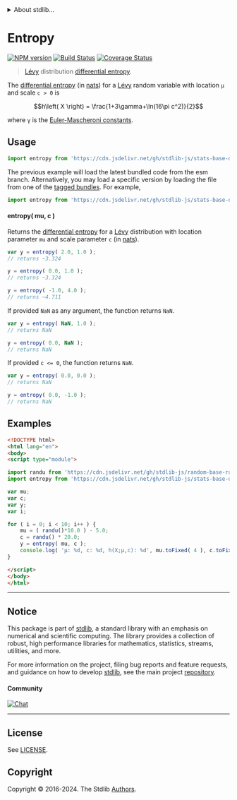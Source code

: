 <!--

@license Apache-2.0

Copyright (c) 2018 The Stdlib Authors.

Licensed under the Apache License, Version 2.0 (the "License");
you may not use this file except in compliance with the License.
You may obtain a copy of the License at

   http://www.apache.org/licenses/LICENSE-2.0

Unless required by applicable law or agreed to in writing, software
distributed under the License is distributed on an "AS IS" BASIS,
WITHOUT WARRANTIES OR CONDITIONS OF ANY KIND, either express or implied.
See the License for the specific language governing permissions and
limitations under the License.

-->


<details>
  <summary>
    About stdlib...
  </summary>
  <p>We believe in a future in which the web is a preferred environment for numerical computation. To help realize this future, we've built stdlib. stdlib is a standard library, with an emphasis on numerical and scientific computation, written in JavaScript (and C) for execution in browsers and in Node.js.</p>
  <p>The library is fully decomposable, being architected in such a way that you can swap out and mix and match APIs and functionality to cater to your exact preferences and use cases.</p>
  <p>When you use stdlib, you can be absolutely certain that you are using the most thorough, rigorous, well-written, studied, documented, tested, measured, and high-quality code out there.</p>
  <p>To join us in bringing numerical computing to the web, get started by checking us out on <a href="https://github.com/stdlib-js/stdlib">GitHub</a>, and please consider <a href="https://opencollective.com/stdlib">financially supporting stdlib</a>. We greatly appreciate your continued support!</p>
</details>

# Entropy

[![NPM version][npm-image]][npm-url] [![Build Status][test-image]][test-url] [![Coverage Status][coverage-image]][coverage-url] <!-- [![dependencies][dependencies-image]][dependencies-url] -->

> [Lévy][levy-distribution] distribution [differential entropy][entropy].

<!-- Section to include introductory text. Make sure to keep an empty line after the intro `section` element and another before the `/section` close. -->

<section class="intro">

The [differential entropy][entropy] (in [nats][nats]) for a [Lévy][levy-distribution] random variable with location `μ` and scale `c > 0` is

<!-- <equation class="equation" label="eq:levy_entropy" align="center" raw="h\left( X \right) = \frac{1+3\gamma+\ln(16\pi c^2)}{2}" alt="Differential entropy for a Lévy distribution."> -->

```math
h\left( X \right) = \frac{1+3\gamma+\ln(16\pi c^2)}{2}
```

<!-- <div class="equation" align="center" data-raw-text="h\left( X \right) = \frac{1+3\gamma+\ln(16\pi c^2)}{2}" data-equation="eq:levy_entropy">
    <img src="https://cdn.jsdelivr.net/gh/stdlib-js/stdlib@51534079fef45e990850102147e8945fb023d1d0/lib/node_modules/@stdlib/stats/base/dists/levy/entropy/docs/img/equation_levy_entropy.svg" alt="Differential entropy for a Lévy distribution.">
    <br>
</div> -->

<!-- </equation> -->

where `γ` is the [Euler-Mascheroni constants][euler-mascheroni].

</section>

<!-- /.intro -->

<!-- Package usage documentation. -->



<section class="usage">

## Usage

```javascript
import entropy from 'https://cdn.jsdelivr.net/gh/stdlib-js/stats-base-dists-levy-entropy@esm/index.mjs';
```
The previous example will load the latest bundled code from the esm branch. Alternatively, you may load a specific version by loading the file from one of the [tagged bundles](https://github.com/stdlib-js/stats-base-dists-levy-entropy/tags). For example,

```javascript
import entropy from 'https://cdn.jsdelivr.net/gh/stdlib-js/stats-base-dists-levy-entropy@v0.2.1-esm/index.mjs';
```

#### entropy( mu, c )

Returns the [differential entropy][entropy] for a [Lévy][levy-distribution] distribution with location parameter `mu` and scale parameter `c` (in [nats][nats]).

```javascript
var y = entropy( 2.0, 1.0 );
// returns ~3.324

y = entropy( 0.0, 1.0 );
// returns ~3.324

y = entropy( -1.0, 4.0 );
// returns ~4.711
```

If provided `NaN` as any argument, the function returns `NaN`.

```javascript
var y = entropy( NaN, 1.0 );
// returns NaN

y = entropy( 0.0, NaN );
// returns NaN
```

If provided `c <= 0`, the function returns `NaN`.

```javascript
var y = entropy( 0.0, 0.0 );
// returns NaN

y = entropy( 0.0, -1.0 );
// returns NaN
```

</section>

<!-- /.usage -->

<!-- Package usage notes. Make sure to keep an empty line after the `section` element and another before the `/section` close. -->

<section class="notes">

</section>

<!-- /.notes -->

<!-- Package usage examples. -->

<section class="examples">

## Examples

<!-- eslint no-undef: "error" -->

```html
<!DOCTYPE html>
<html lang="en">
<body>
<script type="module">

import randu from 'https://cdn.jsdelivr.net/gh/stdlib-js/random-base-randu@esm/index.mjs';
import entropy from 'https://cdn.jsdelivr.net/gh/stdlib-js/stats-base-dists-levy-entropy@esm/index.mjs';

var mu;
var c;
var y;
var i;

for ( i = 0; i < 10; i++ ) {
    mu = ( randu()*10.0 ) - 5.0;
    c = randu() * 20.0;
    y = entropy( mu, c );
    console.log( 'µ: %d, c: %d, h(X;µ,c): %d', mu.toFixed( 4 ), c.toFixed( 4 ), y.toFixed( 4 ) );
}

</script>
</body>
</html>
```

</section>

<!-- /.examples -->

<!-- Section to include cited references. If references are included, add a horizontal rule *before* the section. Make sure to keep an empty line after the `section` element and another before the `/section` close. -->

<section class="references">

</section>

<!-- /.references -->

<!-- Section for related `stdlib` packages. Do not manually edit this section, as it is automatically populated. -->

<section class="related">

</section>

<!-- /.related -->

<!-- Section for all links. Make sure to keep an empty line after the `section` element and another before the `/section` close. -->


<section class="main-repo" >

* * *

## Notice

This package is part of [stdlib][stdlib], a standard library with an emphasis on numerical and scientific computing. The library provides a collection of robust, high performance libraries for mathematics, statistics, streams, utilities, and more.

For more information on the project, filing bug reports and feature requests, and guidance on how to develop [stdlib][stdlib], see the main project [repository][stdlib].

#### Community

[![Chat][chat-image]][chat-url]

---

## License

See [LICENSE][stdlib-license].


## Copyright

Copyright &copy; 2016-2024. The Stdlib [Authors][stdlib-authors].

</section>

<!-- /.stdlib -->

<!-- Section for all links. Make sure to keep an empty line after the `section` element and another before the `/section` close. -->

<section class="links">

[npm-image]: http://img.shields.io/npm/v/@stdlib/stats-base-dists-levy-entropy.svg
[npm-url]: https://npmjs.org/package/@stdlib/stats-base-dists-levy-entropy

[test-image]: https://github.com/stdlib-js/stats-base-dists-levy-entropy/actions/workflows/test.yml/badge.svg?branch=v0.2.1
[test-url]: https://github.com/stdlib-js/stats-base-dists-levy-entropy/actions/workflows/test.yml?query=branch:v0.2.1

[coverage-image]: https://img.shields.io/codecov/c/github/stdlib-js/stats-base-dists-levy-entropy/main.svg
[coverage-url]: https://codecov.io/github/stdlib-js/stats-base-dists-levy-entropy?branch=main

<!--

[dependencies-image]: https://img.shields.io/david/stdlib-js/stats-base-dists-levy-entropy.svg
[dependencies-url]: https://david-dm.org/stdlib-js/stats-base-dists-levy-entropy/main

-->

[chat-image]: https://img.shields.io/gitter/room/stdlib-js/stdlib.svg
[chat-url]: https://app.gitter.im/#/room/#stdlib-js_stdlib:gitter.im

[stdlib]: https://github.com/stdlib-js/stdlib

[stdlib-authors]: https://github.com/stdlib-js/stdlib/graphs/contributors

[umd]: https://github.com/umdjs/umd
[es-module]: https://developer.mozilla.org/en-US/docs/Web/JavaScript/Guide/Modules

[deno-url]: https://github.com/stdlib-js/stats-base-dists-levy-entropy/tree/deno
[deno-readme]: https://github.com/stdlib-js/stats-base-dists-levy-entropy/blob/deno/README.md
[umd-url]: https://github.com/stdlib-js/stats-base-dists-levy-entropy/tree/umd
[umd-readme]: https://github.com/stdlib-js/stats-base-dists-levy-entropy/blob/umd/README.md
[esm-url]: https://github.com/stdlib-js/stats-base-dists-levy-entropy/tree/esm
[esm-readme]: https://github.com/stdlib-js/stats-base-dists-levy-entropy/blob/esm/README.md
[branches-url]: https://github.com/stdlib-js/stats-base-dists-levy-entropy/blob/main/branches.md

[stdlib-license]: https://raw.githubusercontent.com/stdlib-js/stats-base-dists-levy-entropy/main/LICENSE

[levy-distribution]: https://en.wikipedia.org/wiki/L%C3%A9vy_distribution

[entropy]: https://en.wikipedia.org/wiki/Entropy_%28information_theory%29

[euler-mascheroni]: https://en.wikipedia.org/wiki/Euler%E2%80%93Mascheroni_constant

[nats]: https://en.wikipedia.org/wiki/Nat_%28unit%29

</section>

<!-- /.links -->
